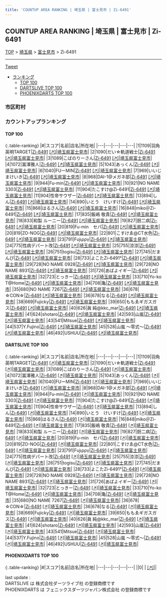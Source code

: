 ```yaml
---
title: 'COUNTUP AREA RANKING | 埼玉県 | 富士見市 | Zi-6491'
---
```

## COUNTUP AREA RANKING | 埼玉県 | 富士見市 | Zi-6491

[TOP](/darts/rank/) > [埼玉県](/darts/rank/埼玉県/) > [富士見市](/darts/rank/埼玉県/富士見市/) > Zi-6491

___

<a href="https://twitter.com/share?ref_src=twsrc%5Etfw" data-text="COUNTUP AREA RANKING | 埼玉県富士見市Zi-6491" class="twitter-share-button" data-hashtags="DARTSLIVE,PHOENIXDARTS,darts,ダーツ" data-show-count="false">Tweet</a>

* [ランキング](#カウントアップランキング)
    * [TOP 100](#top-100)
    * [DARTSLIVE TOP 100](#dartslive-top-100)
    * [PHOENIXDARTS TOP 100](#phoenixdarts-top-100)

### 市区町村

<ul>

</ul>

### カウントアップランキング

#### TOP 100



{:.table-ranking}
|#|スコア|名前|店名|所在地|
|---|---|---|---|---|
|1|1109|<span class="rank-name-dl">羽角英明TARGET</span>|<a href="/darts/rank/shops/9157f721437cec2158d385ea46352d8f.html">Zi-6491</a> <a href="https://search.dartslive.com/jp/shop/9157f721437cec2158d385ea46352d8f">[↗]</a>|<a href="/darts/rank/埼玉県/富士見市">埼玉県富士見市</a>|
|2|1090|<span class="rank-name-dl">だい☆軌道戦士</span>|<a href="/darts/rank/shops/9157f721437cec2158d385ea46352d8f.html">Zi-6491</a> <a href="https://search.dartslive.com/jp/shop/9157f721437cec2158d385ea46352d8f">[↗]</a>|<a href="/darts/rank/埼玉県/富士見市">埼玉県富士見市</a>|
|3|1089|<span class="rank-name-dl">こばのりーさん</span>|<a href="/darts/rank/shops/9157f721437cec2158d385ea46352d8f.html">Zi-6491</a> <a href="https://search.dartslive.com/jp/shop/9157f721437cec2158d385ea46352d8f">[↗]</a>|<a href="/darts/rank/埼玉県/富士見市">埼玉県富士見市</a>|
|4|1072|<span class="rank-name-dl">冨澤雅人</span>|<a href="/darts/rank/shops/9157f721437cec2158d385ea46352d8f.html">Zi-6491</a> <a href="https://search.dartslive.com/jp/shop/9157f721437cec2158d385ea46352d8f">[↗]</a>|<a href="/darts/rank/埼玉県/富士見市">埼玉県富士見市</a>|
|5|1043|<span class="rank-name-dl">あっくん</span>|<a href="/darts/rank/shops/9157f721437cec2158d385ea46352d8f.html">Zi-6491</a> <a href="https://search.dartslive.com/jp/shop/9157f721437cec2158d385ea46352d8f">[↗]</a>|<a href="/darts/rank/埼玉県/富士見市">埼玉県富士見市</a>|
|6|1040|<span class="rank-name-dl">FUーMIN</span>|<a href="/darts/rank/shops/9157f721437cec2158d385ea46352d8f.html">Zi-6491</a> <a href="https://search.dartslive.com/jp/shop/9157f721437cec2158d385ea46352d8f">[↗]</a>|<a href="/darts/rank/埼玉県/富士見市">埼玉県富士見市</a>|
|7|969|<span class="rank-name-dl">いいじまけいき</span>|<a href="/darts/rank/shops/9157f721437cec2158d385ea46352d8f.html">Zi-6491</a> <a href="https://search.dartslive.com/jp/shop/9157f721437cec2158d385ea46352d8f">[↗]</a>|<a href="/darts/rank/埼玉県/富士見市">埼玉県富士見市</a>|
|8|968|<span class="rank-name-dl">DAI-1@メガネ部</span>|<a href="/darts/rank/shops/9157f721437cec2158d385ea46352d8f.html">Zi-6491</a> <a href="https://search.dartslive.com/jp/shop/9157f721437cec2158d385ea46352d8f">[↗]</a>|<a href="/darts/rank/埼玉県/富士見市">埼玉県富士見市</a>|
|9|944|<span class="rank-name-dl">Fu-min</span>|<a href="/darts/rank/shops/9157f721437cec2158d385ea46352d8f.html">Zi-6491</a> <a href="https://search.dartslive.com/jp/shop/9157f721437cec2158d385ea46352d8f">[↗]</a>|<a href="/darts/rank/埼玉県/富士見市">埼玉県富士見市</a>|
|10|921|<span class="rank-name-dl">NO NAME 3303</span>|<a href="/darts/rank/shops/9157f721437cec2158d385ea46352d8f.html">Zi-6491</a> <a href="https://search.dartslive.com/jp/shop/9157f721437cec2158d385ea46352d8f">[↗]</a>|<a href="/darts/rank/埼玉県/富士見市">埼玉県富士見市</a>|
|11|904|<span class="rank-name-dl">たこすけ@Zi-6491</span>|<a href="/darts/rank/shops/9157f721437cec2158d385ea46352d8f.html">Zi-6491</a> <a href="https://search.dartslive.com/jp/shop/9157f721437cec2158d385ea46352d8f">[↗]</a>|<a href="/darts/rank/埼玉県/富士見市">埼玉県富士見市</a>|
|11|904|<span class="rank-name-dl">性帝サウザー</span>|<a href="/darts/rank/shops/9157f721437cec2158d385ea46352d8f.html">Zi-6491</a> <a href="https://search.dartslive.com/jp/shop/9157f721437cec2158d385ea46352d8f">[↗]</a>|<a href="/darts/rank/埼玉県/富士見市">埼玉県富士見市</a>|
|13|894|<span class="rank-name-dl">しん</span>|<a href="/darts/rank/shops/9157f721437cec2158d385ea46352d8f.html">Zi-6491</a> <a href="https://search.dartslive.com/jp/shop/9157f721437cec2158d385ea46352d8f">[↗]</a>|<a href="/darts/rank/埼玉県/富士見市">埼玉県富士見市</a>|
|14|890|<span class="rank-name-dl">いとう　けいすけ</span>|<a href="/darts/rank/shops/9157f721437cec2158d385ea46352d8f.html">Zi-6491</a> <a href="https://search.dartslive.com/jp/shop/9157f721437cec2158d385ea46352d8f">[↗]</a>|<a href="/darts/rank/埼玉県/富士見市">埼玉県富士見市</a>|
|15|868|<span class="rank-name-dl">はるさん</span>|<a href="/darts/rank/shops/9157f721437cec2158d385ea46352d8f.html">Zi-6491</a> <a href="https://search.dartslive.com/jp/shop/9157f721437cec2158d385ea46352d8f">[↗]</a>|<a href="/darts/rank/埼玉県/富士見市">埼玉県富士見市</a>|
|16|848|<span class="rank-name-dl">miko＠Zi-6491</span>|<a href="/darts/rank/shops/9157f721437cec2158d385ea46352d8f.html">Zi-6491</a> <a href="https://search.dartslive.com/jp/shop/9157f721437cec2158d385ea46352d8f">[↗]</a>|<a href="/darts/rank/埼玉県/富士見市">埼玉県富士見市</a>|
|17|835|<span class="rank-name-dl">飯嶋 敬貴</span>|<a href="/darts/rank/shops/9157f721437cec2158d385ea46352d8f.html">Zi-6491</a> <a href="https://search.dartslive.com/jp/shop/9157f721437cec2158d385ea46352d8f">[↗]</a>|<a href="/darts/rank/埼玉県/富士見市">埼玉県富士見市</a>|
|18|833|<span class="rank-name-dl">和製 ルーニー</span>|<a href="/darts/rank/shops/9157f721437cec2158d385ea46352d8f.html">Zi-6491</a> <a href="https://search.dartslive.com/jp/shop/9157f721437cec2158d385ea46352d8f">[↗]</a>|<a href="/darts/rank/埼玉県/富士見市">埼玉県富士見市</a>|
|19|827|<span class="rank-name-dl">厨二病</span>|<a href="/darts/rank/shops/9157f721437cec2158d385ea46352d8f.html">Zi-6491</a> <a href="https://search.dartslive.com/jp/shop/9157f721437cec2158d385ea46352d8f">[↗]</a>|<a href="/darts/rank/埼玉県/富士見市">埼玉県富士見市</a>|
|20|819|<span class="rank-name-dl">Fu-min　セパ</span>|<a href="/darts/rank/shops/9157f721437cec2158d385ea46352d8f.html">Zi-6491</a> <a href="https://search.dartslive.com/jp/shop/9157f721437cec2158d385ea46352d8f">[↗]</a>|<a href="/darts/rank/埼玉県/富士見市">埼玉県富士見市</a>|
|20|819|<span class="rank-name-dl">ZO-NOG</span>|<a href="/darts/rank/shops/9157f721437cec2158d385ea46352d8f.html">Zi-6491</a> <a href="https://search.dartslive.com/jp/shop/9157f721437cec2158d385ea46352d8f">[↗]</a>|<a href="/darts/rank/埼玉県/富士見市">埼玉県富士見市</a>|
|22|801|<span class="rank-name-dl">こすけゑ@CT水色</span>|<a href="/darts/rank/shops/9157f721437cec2158d385ea46352d8f.html">Zi-6491</a> <a href="https://search.dartslive.com/jp/shop/9157f721437cec2158d385ea46352d8f">[↗]</a>|<a href="/darts/rank/埼玉県/富士見市">埼玉県富士見市</a>|
|23|791|<span class="rank-name-dl">Fυjιρργ</span>|<a href="/darts/rank/shops/9157f721437cec2158d385ea46352d8f.html">Zi-6491</a> <a href="https://search.dartslive.com/jp/shop/9157f721437cec2158d385ea46352d8f">[↗]</a>|<a href="/darts/rank/埼玉県/富士見市">埼玉県富士見市</a>|
|24|775|<span class="rank-name-dl">性病デパート改</span>|<a href="/darts/rank/shops/9157f721437cec2158d385ea46352d8f.html">Zi-6491</a> <a href="https://search.dartslive.com/jp/shop/9157f721437cec2158d385ea46352d8f">[↗]</a>|<a href="/darts/rank/埼玉県/富士見市">埼玉県富士見市</a>|
|25|755|<span class="rank-name-dl">涼涼</span>|<a href="/darts/rank/shops/9157f721437cec2158d385ea46352d8f.html">Zi-6491</a> <a href="https://search.dartslive.com/jp/shop/9157f721437cec2158d385ea46352d8f">[↗]</a>|<a href="/darts/rank/埼玉県/富士見市">埼玉県富士見市</a>|
|26|751|<span class="rank-name-dl">togisu</span>|<a href="/darts/rank/shops/9157f721437cec2158d385ea46352d8f.html">Zi-6491</a> <a href="https://search.dartslive.com/jp/shop/9157f721437cec2158d385ea46352d8f">[↗]</a>|<a href="/darts/rank/埼玉県/富士見市">埼玉県富士見市</a>|
|27|745|<span class="rank-name-dl">だまんぴ</span>|<a href="/darts/rank/shops/9157f721437cec2158d385ea46352d8f.html">Zi-6491</a> <a href="https://search.dartslive.com/jp/shop/9157f721437cec2158d385ea46352d8f">[↗]</a>|<a href="/darts/rank/埼玉県/富士見市">埼玉県富士見市</a>|
|28|733|<span class="rank-name-dl">よこたZi-6491°</span>|<a href="/darts/rank/shops/9157f721437cec2158d385ea46352d8f.html">Zi-6491</a> <a href="https://search.dartslive.com/jp/shop/9157f721437cec2158d385ea46352d8f">[↗]</a>|<a href="/darts/rank/埼玉県/富士見市">埼玉県富士見市</a>|
|29|728|<span class="rank-name-dl">NO NAME 0928</span>|<a href="/darts/rank/shops/9157f721437cec2158d385ea46352d8f.html">Zi-6491</a> <a href="https://search.dartslive.com/jp/shop/9157f721437cec2158d385ea46352d8f">[↗]</a>|<a href="/darts/rank/埼玉県/富士見市">埼玉県富士見市</a>|
|29|728|<span class="rank-name-dl">NO NAME 8931</span>|<a href="/darts/rank/shops/9157f721437cec2158d385ea46352d8f.html">Zi-6491</a> <a href="https://search.dartslive.com/jp/shop/9157f721437cec2158d385ea46352d8f">[↗]</a>|<a href="/darts/rank/埼玉県/富士見市">埼玉県富士見市</a>|
|31|726|<span class="rank-name-dl">あばよイギー</span>|<a href="/darts/rank/shops/9157f721437cec2158d385ea46352d8f.html">Zi-6491</a> <a href="https://search.dartslive.com/jp/shop/9157f721437cec2158d385ea46352d8f">[↗]</a>|<a href="/darts/rank/埼玉県/富士見市">埼玉県富士見市</a>|
|32|723|<span class="rank-name-dl">とっきー</span>|<a href="/darts/rank/shops/9157f721437cec2158d385ea46352d8f.html">Zi-6491</a> <a href="https://search.dartslive.com/jp/shop/9157f721437cec2158d385ea46352d8f">[↗]</a>|<a href="/darts/rank/埼玉県/富士見市">埼玉県富士見市</a>|
|33|710|<span class="rank-name-dl">Yo-ko T@Home</span>|<a href="/darts/rank/shops/9157f721437cec2158d385ea46352d8f.html">Zi-6491</a> <a href="https://search.dartslive.com/jp/shop/9157f721437cec2158d385ea46352d8f">[↗]</a>|<a href="/darts/rank/埼玉県/富士見市">埼玉県富士見市</a>|
|34|708|<span class="rank-name-dl">亀</span>|<a href="/darts/rank/shops/9157f721437cec2158d385ea46352d8f.html">Zi-6491</a> <a href="https://search.dartslive.com/jp/shop/9157f721437cec2158d385ea46352d8f">[↗]</a>|<a href="/darts/rank/埼玉県/富士見市">埼玉県富士見市</a>|
|35|680|<span class="rank-name-dl">NO NAME 7267</span>|<a href="/darts/rank/shops/9157f721437cec2158d385ea46352d8f.html">Zi-6491</a> <a href="https://search.dartslive.com/jp/shop/9157f721437cec2158d385ea46352d8f">[↗]</a>|<a href="/darts/rank/埼玉県/富士見市">埼玉県富士見市</a>|
|36|678|<span class="rank-name-dl">☆CON☆</span>|<a href="/darts/rank/shops/9157f721437cec2158d385ea46352d8f.html">Zi-6491</a> <a href="https://search.dartslive.com/jp/shop/9157f721437cec2158d385ea46352d8f">[↗]</a>|<a href="/darts/rank/埼玉県/富士見市">埼玉県富士見市</a>|
|36|678|<span class="rank-name-dl">なる</span>|<a href="/darts/rank/shops/9157f721437cec2158d385ea46352d8f.html">Zi-6491</a> <a href="https://search.dartslive.com/jp/shop/9157f721437cec2158d385ea46352d8f">[↗]</a>|<a href="/darts/rank/埼玉県/富士見市">埼玉県富士見市</a>|
|38|669|<span class="rank-name-dl">Fujicky</span>|<a href="/darts/rank/shops/9157f721437cec2158d385ea46352d8f.html">Zi-6491</a> <a href="https://search.dartslive.com/jp/shop/9157f721437cec2158d385ea46352d8f">[↗]</a>|<a href="/darts/rank/埼玉県/富士見市">埼玉県富士見市</a>|
|39|650|<span class="rank-name-dl">ももゑギガスガス</span>|<a href="/darts/rank/shops/9157f721437cec2158d385ea46352d8f.html">Zi-6491</a> <a href="https://search.dartslive.com/jp/shop/9157f721437cec2158d385ea46352d8f">[↗]</a>|<a href="/darts/rank/埼玉県/富士見市">埼玉県富士見市</a>|
|40|626|<span class="rank-name-dl">眞 純@kkc_mar</span>|<a href="/darts/rank/shops/9157f721437cec2158d385ea46352d8f.html">Zi-6491</a> <a href="https://search.dartslive.com/jp/shop/9157f721437cec2158d385ea46352d8f">[↗]</a>|<a href="/darts/rank/埼玉県/富士見市">埼玉県富士見市</a>|
|41|624|<span class="rank-name-dl">shotaro</span>|<a href="/darts/rank/shops/9157f721437cec2158d385ea46352d8f.html">Zi-6491</a> <a href="https://search.dartslive.com/jp/shop/9157f721437cec2158d385ea46352d8f">[↗]</a>|<a href="/darts/rank/埼玉県/富士見市">埼玉県富士見市</a>|
|42|593|<span class="rank-name-dl">山嵐</span>|<a href="/darts/rank/shops/9157f721437cec2158d385ea46352d8f.html">Zi-6491</a> <a href="https://search.dartslive.com/jp/shop/9157f721437cec2158d385ea46352d8f">[↗]</a>|<a href="/darts/rank/埼玉県/富士見市">埼玉県富士見市</a>|
|43|541|<span class="rank-name-dl">Mitsue</span>|<a href="/darts/rank/shops/9157f721437cec2158d385ea46352d8f.html">Zi-6491</a> <a href="https://search.dartslive.com/jp/shop/9157f721437cec2158d385ea46352d8f">[↗]</a>|<a href="/darts/rank/埼玉県/富士見市">埼玉県富士見市</a>|
|44|537|<span class="rank-name-dl">Y.Fujino</span>|<a href="/darts/rank/shops/9157f721437cec2158d385ea46352d8f.html">Zi-6491</a> <a href="https://search.dartslive.com/jp/shop/9157f721437cec2158d385ea46352d8f">[↗]</a>|<a href="/darts/rank/埼玉県/富士見市">埼玉県富士見市</a>|
|45|528|<span class="rank-name-dl">山嵐 ～零式～</span>|<a href="/darts/rank/shops/9157f721437cec2158d385ea46352d8f.html">Zi-6491</a> <a href="https://search.dartslive.com/jp/shop/9157f721437cec2158d385ea46352d8f">[↗]</a>|<a href="/darts/rank/埼玉県/富士見市">埼玉県富士見市</a>|
|46|492|<span class="rank-name-dl">USHUU</span>|<a href="/darts/rank/shops/9157f721437cec2158d385ea46352d8f.html">Zi-6491</a> <a href="https://search.dartslive.com/jp/shop/9157f721437cec2158d385ea46352d8f">[↗]</a>|<a href="/darts/rank/埼玉県/富士見市">埼玉県富士見市</a>|


#### DARTSLIVE TOP 100



{:.table-ranking}
|#|スコア|名前|店名|所在地|
|---|---|---|---|---|
|1|1109|<span class="rank-name-dl">羽角英明TARGET</span>|<a href="/darts/rank/shops/9157f721437cec2158d385ea46352d8f.html">Zi-6491</a> <a href="https://search.dartslive.com/jp/shop/9157f721437cec2158d385ea46352d8f">[↗]</a>|<a href="/darts/rank/埼玉県/富士見市">埼玉県富士見市</a>|
|2|1090|<span class="rank-name-dl">だい☆軌道戦士</span>|<a href="/darts/rank/shops/9157f721437cec2158d385ea46352d8f.html">Zi-6491</a> <a href="https://search.dartslive.com/jp/shop/9157f721437cec2158d385ea46352d8f">[↗]</a>|<a href="/darts/rank/埼玉県/富士見市">埼玉県富士見市</a>|
|3|1089|<span class="rank-name-dl">こばのりーさん</span>|<a href="/darts/rank/shops/9157f721437cec2158d385ea46352d8f.html">Zi-6491</a> <a href="https://search.dartslive.com/jp/shop/9157f721437cec2158d385ea46352d8f">[↗]</a>|<a href="/darts/rank/埼玉県/富士見市">埼玉県富士見市</a>|
|4|1072|<span class="rank-name-dl">冨澤雅人</span>|<a href="/darts/rank/shops/9157f721437cec2158d385ea46352d8f.html">Zi-6491</a> <a href="https://search.dartslive.com/jp/shop/9157f721437cec2158d385ea46352d8f">[↗]</a>|<a href="/darts/rank/埼玉県/富士見市">埼玉県富士見市</a>|
|5|1043|<span class="rank-name-dl">あっくん</span>|<a href="/darts/rank/shops/9157f721437cec2158d385ea46352d8f.html">Zi-6491</a> <a href="https://search.dartslive.com/jp/shop/9157f721437cec2158d385ea46352d8f">[↗]</a>|<a href="/darts/rank/埼玉県/富士見市">埼玉県富士見市</a>|
|6|1040|<span class="rank-name-dl">FUーMIN</span>|<a href="/darts/rank/shops/9157f721437cec2158d385ea46352d8f.html">Zi-6491</a> <a href="https://search.dartslive.com/jp/shop/9157f721437cec2158d385ea46352d8f">[↗]</a>|<a href="/darts/rank/埼玉県/富士見市">埼玉県富士見市</a>|
|7|969|<span class="rank-name-dl">いいじまけいき</span>|<a href="/darts/rank/shops/9157f721437cec2158d385ea46352d8f.html">Zi-6491</a> <a href="https://search.dartslive.com/jp/shop/9157f721437cec2158d385ea46352d8f">[↗]</a>|<a href="/darts/rank/埼玉県/富士見市">埼玉県富士見市</a>|
|8|968|<span class="rank-name-dl">DAI-1@メガネ部</span>|<a href="/darts/rank/shops/9157f721437cec2158d385ea46352d8f.html">Zi-6491</a> <a href="https://search.dartslive.com/jp/shop/9157f721437cec2158d385ea46352d8f">[↗]</a>|<a href="/darts/rank/埼玉県/富士見市">埼玉県富士見市</a>|
|9|944|<span class="rank-name-dl">Fu-min</span>|<a href="/darts/rank/shops/9157f721437cec2158d385ea46352d8f.html">Zi-6491</a> <a href="https://search.dartslive.com/jp/shop/9157f721437cec2158d385ea46352d8f">[↗]</a>|<a href="/darts/rank/埼玉県/富士見市">埼玉県富士見市</a>|
|10|921|<span class="rank-name-dl">NO NAME 3303</span>|<a href="/darts/rank/shops/9157f721437cec2158d385ea46352d8f.html">Zi-6491</a> <a href="https://search.dartslive.com/jp/shop/9157f721437cec2158d385ea46352d8f">[↗]</a>|<a href="/darts/rank/埼玉県/富士見市">埼玉県富士見市</a>|
|11|904|<span class="rank-name-dl">たこすけ@Zi-6491</span>|<a href="/darts/rank/shops/9157f721437cec2158d385ea46352d8f.html">Zi-6491</a> <a href="https://search.dartslive.com/jp/shop/9157f721437cec2158d385ea46352d8f">[↗]</a>|<a href="/darts/rank/埼玉県/富士見市">埼玉県富士見市</a>|
|11|904|<span class="rank-name-dl">性帝サウザー</span>|<a href="/darts/rank/shops/9157f721437cec2158d385ea46352d8f.html">Zi-6491</a> <a href="https://search.dartslive.com/jp/shop/9157f721437cec2158d385ea46352d8f">[↗]</a>|<a href="/darts/rank/埼玉県/富士見市">埼玉県富士見市</a>|
|13|894|<span class="rank-name-dl">しん</span>|<a href="/darts/rank/shops/9157f721437cec2158d385ea46352d8f.html">Zi-6491</a> <a href="https://search.dartslive.com/jp/shop/9157f721437cec2158d385ea46352d8f">[↗]</a>|<a href="/darts/rank/埼玉県/富士見市">埼玉県富士見市</a>|
|14|890|<span class="rank-name-dl">いとう　けいすけ</span>|<a href="/darts/rank/shops/9157f721437cec2158d385ea46352d8f.html">Zi-6491</a> <a href="https://search.dartslive.com/jp/shop/9157f721437cec2158d385ea46352d8f">[↗]</a>|<a href="/darts/rank/埼玉県/富士見市">埼玉県富士見市</a>|
|15|868|<span class="rank-name-dl">はるさん</span>|<a href="/darts/rank/shops/9157f721437cec2158d385ea46352d8f.html">Zi-6491</a> <a href="https://search.dartslive.com/jp/shop/9157f721437cec2158d385ea46352d8f">[↗]</a>|<a href="/darts/rank/埼玉県/富士見市">埼玉県富士見市</a>|
|16|848|<span class="rank-name-dl">miko＠Zi-6491</span>|<a href="/darts/rank/shops/9157f721437cec2158d385ea46352d8f.html">Zi-6491</a> <a href="https://search.dartslive.com/jp/shop/9157f721437cec2158d385ea46352d8f">[↗]</a>|<a href="/darts/rank/埼玉県/富士見市">埼玉県富士見市</a>|
|17|835|<span class="rank-name-dl">飯嶋 敬貴</span>|<a href="/darts/rank/shops/9157f721437cec2158d385ea46352d8f.html">Zi-6491</a> <a href="https://search.dartslive.com/jp/shop/9157f721437cec2158d385ea46352d8f">[↗]</a>|<a href="/darts/rank/埼玉県/富士見市">埼玉県富士見市</a>|
|18|833|<span class="rank-name-dl">和製 ルーニー</span>|<a href="/darts/rank/shops/9157f721437cec2158d385ea46352d8f.html">Zi-6491</a> <a href="https://search.dartslive.com/jp/shop/9157f721437cec2158d385ea46352d8f">[↗]</a>|<a href="/darts/rank/埼玉県/富士見市">埼玉県富士見市</a>|
|19|827|<span class="rank-name-dl">厨二病</span>|<a href="/darts/rank/shops/9157f721437cec2158d385ea46352d8f.html">Zi-6491</a> <a href="https://search.dartslive.com/jp/shop/9157f721437cec2158d385ea46352d8f">[↗]</a>|<a href="/darts/rank/埼玉県/富士見市">埼玉県富士見市</a>|
|20|819|<span class="rank-name-dl">Fu-min　セパ</span>|<a href="/darts/rank/shops/9157f721437cec2158d385ea46352d8f.html">Zi-6491</a> <a href="https://search.dartslive.com/jp/shop/9157f721437cec2158d385ea46352d8f">[↗]</a>|<a href="/darts/rank/埼玉県/富士見市">埼玉県富士見市</a>|
|20|819|<span class="rank-name-dl">ZO-NOG</span>|<a href="/darts/rank/shops/9157f721437cec2158d385ea46352d8f.html">Zi-6491</a> <a href="https://search.dartslive.com/jp/shop/9157f721437cec2158d385ea46352d8f">[↗]</a>|<a href="/darts/rank/埼玉県/富士見市">埼玉県富士見市</a>|
|22|801|<span class="rank-name-dl">こすけゑ@CT水色</span>|<a href="/darts/rank/shops/9157f721437cec2158d385ea46352d8f.html">Zi-6491</a> <a href="https://search.dartslive.com/jp/shop/9157f721437cec2158d385ea46352d8f">[↗]</a>|<a href="/darts/rank/埼玉県/富士見市">埼玉県富士見市</a>|
|23|791|<span class="rank-name-dl">Fυjιρργ</span>|<a href="/darts/rank/shops/9157f721437cec2158d385ea46352d8f.html">Zi-6491</a> <a href="https://search.dartslive.com/jp/shop/9157f721437cec2158d385ea46352d8f">[↗]</a>|<a href="/darts/rank/埼玉県/富士見市">埼玉県富士見市</a>|
|24|775|<span class="rank-name-dl">性病デパート改</span>|<a href="/darts/rank/shops/9157f721437cec2158d385ea46352d8f.html">Zi-6491</a> <a href="https://search.dartslive.com/jp/shop/9157f721437cec2158d385ea46352d8f">[↗]</a>|<a href="/darts/rank/埼玉県/富士見市">埼玉県富士見市</a>|
|25|755|<span class="rank-name-dl">涼涼</span>|<a href="/darts/rank/shops/9157f721437cec2158d385ea46352d8f.html">Zi-6491</a> <a href="https://search.dartslive.com/jp/shop/9157f721437cec2158d385ea46352d8f">[↗]</a>|<a href="/darts/rank/埼玉県/富士見市">埼玉県富士見市</a>|
|26|751|<span class="rank-name-dl">togisu</span>|<a href="/darts/rank/shops/9157f721437cec2158d385ea46352d8f.html">Zi-6491</a> <a href="https://search.dartslive.com/jp/shop/9157f721437cec2158d385ea46352d8f">[↗]</a>|<a href="/darts/rank/埼玉県/富士見市">埼玉県富士見市</a>|
|27|745|<span class="rank-name-dl">だまんぴ</span>|<a href="/darts/rank/shops/9157f721437cec2158d385ea46352d8f.html">Zi-6491</a> <a href="https://search.dartslive.com/jp/shop/9157f721437cec2158d385ea46352d8f">[↗]</a>|<a href="/darts/rank/埼玉県/富士見市">埼玉県富士見市</a>|
|28|733|<span class="rank-name-dl">よこたZi-6491°</span>|<a href="/darts/rank/shops/9157f721437cec2158d385ea46352d8f.html">Zi-6491</a> <a href="https://search.dartslive.com/jp/shop/9157f721437cec2158d385ea46352d8f">[↗]</a>|<a href="/darts/rank/埼玉県/富士見市">埼玉県富士見市</a>|
|29|728|<span class="rank-name-dl">NO NAME 0928</span>|<a href="/darts/rank/shops/9157f721437cec2158d385ea46352d8f.html">Zi-6491</a> <a href="https://search.dartslive.com/jp/shop/9157f721437cec2158d385ea46352d8f">[↗]</a>|<a href="/darts/rank/埼玉県/富士見市">埼玉県富士見市</a>|
|29|728|<span class="rank-name-dl">NO NAME 8931</span>|<a href="/darts/rank/shops/9157f721437cec2158d385ea46352d8f.html">Zi-6491</a> <a href="https://search.dartslive.com/jp/shop/9157f721437cec2158d385ea46352d8f">[↗]</a>|<a href="/darts/rank/埼玉県/富士見市">埼玉県富士見市</a>|
|31|726|<span class="rank-name-dl">あばよイギー</span>|<a href="/darts/rank/shops/9157f721437cec2158d385ea46352d8f.html">Zi-6491</a> <a href="https://search.dartslive.com/jp/shop/9157f721437cec2158d385ea46352d8f">[↗]</a>|<a href="/darts/rank/埼玉県/富士見市">埼玉県富士見市</a>|
|32|723|<span class="rank-name-dl">とっきー</span>|<a href="/darts/rank/shops/9157f721437cec2158d385ea46352d8f.html">Zi-6491</a> <a href="https://search.dartslive.com/jp/shop/9157f721437cec2158d385ea46352d8f">[↗]</a>|<a href="/darts/rank/埼玉県/富士見市">埼玉県富士見市</a>|
|33|710|<span class="rank-name-dl">Yo-ko T@Home</span>|<a href="/darts/rank/shops/9157f721437cec2158d385ea46352d8f.html">Zi-6491</a> <a href="https://search.dartslive.com/jp/shop/9157f721437cec2158d385ea46352d8f">[↗]</a>|<a href="/darts/rank/埼玉県/富士見市">埼玉県富士見市</a>|
|34|708|<span class="rank-name-dl">亀</span>|<a href="/darts/rank/shops/9157f721437cec2158d385ea46352d8f.html">Zi-6491</a> <a href="https://search.dartslive.com/jp/shop/9157f721437cec2158d385ea46352d8f">[↗]</a>|<a href="/darts/rank/埼玉県/富士見市">埼玉県富士見市</a>|
|35|680|<span class="rank-name-dl">NO NAME 7267</span>|<a href="/darts/rank/shops/9157f721437cec2158d385ea46352d8f.html">Zi-6491</a> <a href="https://search.dartslive.com/jp/shop/9157f721437cec2158d385ea46352d8f">[↗]</a>|<a href="/darts/rank/埼玉県/富士見市">埼玉県富士見市</a>|
|36|678|<span class="rank-name-dl">☆CON☆</span>|<a href="/darts/rank/shops/9157f721437cec2158d385ea46352d8f.html">Zi-6491</a> <a href="https://search.dartslive.com/jp/shop/9157f721437cec2158d385ea46352d8f">[↗]</a>|<a href="/darts/rank/埼玉県/富士見市">埼玉県富士見市</a>|
|36|678|<span class="rank-name-dl">なる</span>|<a href="/darts/rank/shops/9157f721437cec2158d385ea46352d8f.html">Zi-6491</a> <a href="https://search.dartslive.com/jp/shop/9157f721437cec2158d385ea46352d8f">[↗]</a>|<a href="/darts/rank/埼玉県/富士見市">埼玉県富士見市</a>|
|38|669|<span class="rank-name-dl">Fujicky</span>|<a href="/darts/rank/shops/9157f721437cec2158d385ea46352d8f.html">Zi-6491</a> <a href="https://search.dartslive.com/jp/shop/9157f721437cec2158d385ea46352d8f">[↗]</a>|<a href="/darts/rank/埼玉県/富士見市">埼玉県富士見市</a>|
|39|650|<span class="rank-name-dl">ももゑギガスガス</span>|<a href="/darts/rank/shops/9157f721437cec2158d385ea46352d8f.html">Zi-6491</a> <a href="https://search.dartslive.com/jp/shop/9157f721437cec2158d385ea46352d8f">[↗]</a>|<a href="/darts/rank/埼玉県/富士見市">埼玉県富士見市</a>|
|40|626|<span class="rank-name-dl">眞 純@kkc_mar</span>|<a href="/darts/rank/shops/9157f721437cec2158d385ea46352d8f.html">Zi-6491</a> <a href="https://search.dartslive.com/jp/shop/9157f721437cec2158d385ea46352d8f">[↗]</a>|<a href="/darts/rank/埼玉県/富士見市">埼玉県富士見市</a>|
|41|624|<span class="rank-name-dl">shotaro</span>|<a href="/darts/rank/shops/9157f721437cec2158d385ea46352d8f.html">Zi-6491</a> <a href="https://search.dartslive.com/jp/shop/9157f721437cec2158d385ea46352d8f">[↗]</a>|<a href="/darts/rank/埼玉県/富士見市">埼玉県富士見市</a>|
|42|593|<span class="rank-name-dl">山嵐</span>|<a href="/darts/rank/shops/9157f721437cec2158d385ea46352d8f.html">Zi-6491</a> <a href="https://search.dartslive.com/jp/shop/9157f721437cec2158d385ea46352d8f">[↗]</a>|<a href="/darts/rank/埼玉県/富士見市">埼玉県富士見市</a>|
|43|541|<span class="rank-name-dl">Mitsue</span>|<a href="/darts/rank/shops/9157f721437cec2158d385ea46352d8f.html">Zi-6491</a> <a href="https://search.dartslive.com/jp/shop/9157f721437cec2158d385ea46352d8f">[↗]</a>|<a href="/darts/rank/埼玉県/富士見市">埼玉県富士見市</a>|
|44|537|<span class="rank-name-dl">Y.Fujino</span>|<a href="/darts/rank/shops/9157f721437cec2158d385ea46352d8f.html">Zi-6491</a> <a href="https://search.dartslive.com/jp/shop/9157f721437cec2158d385ea46352d8f">[↗]</a>|<a href="/darts/rank/埼玉県/富士見市">埼玉県富士見市</a>|
|45|528|<span class="rank-name-dl">山嵐 ～零式～</span>|<a href="/darts/rank/shops/9157f721437cec2158d385ea46352d8f.html">Zi-6491</a> <a href="https://search.dartslive.com/jp/shop/9157f721437cec2158d385ea46352d8f">[↗]</a>|<a href="/darts/rank/埼玉県/富士見市">埼玉県富士見市</a>|
|46|492|<span class="rank-name-dl">USHUU</span>|<a href="/darts/rank/shops/9157f721437cec2158d385ea46352d8f.html">Zi-6491</a> <a href="https://search.dartslive.com/jp/shop/9157f721437cec2158d385ea46352d8f">[↗]</a>|<a href="/darts/rank/埼玉県/富士見市">埼玉県富士見市</a>|


#### PHOENIXDARTS TOP 100



{:.table-ranking}
|#|スコア|名前|店名|所在地|
|---|---|---|---|---|
||0|<span class="rank-name-dl"> </span>|<a href="/darts/rank/shops/.html"></a> <a href="">[↗]</a>|<a href="/darts/rank//"></a>|


<div class="footer border-top border-gray-light mt-5 pt-3 text-right text-gray">
    last update : <span style="font-weight: italic" id="foot_last_modified"></span><br />
    DARTSLIVE は 株式会社ダーツライブ社 の登録商標です<br />
    PHOENIXDARTS は フェニックスダーツジャパン株式会社 の登録商標です<br />
</div>

<script src="https://cdnjs.cloudflare.com/ajax/libs/jquery.tablesorter/2.31.3/js/jquery.tablesorter.min.js" integrity="sha512-qzgd5cYSZcosqpzpn7zF2ZId8f/8CHmFKZ8j7mU4OUXTNRd5g+ZHBPsgKEwoqxCtdQvExE5LprwwPAgoicguNg==" crossorigin="anonymous" referrerpolicy="no-referrer"></script>
<link rel="stylesheet" href="https://cdnjs.cloudflare.com/ajax/libs/jquery.tablesorter/2.31.3/css/theme.default.min.css" integrity="sha512-wghhOJkjQX0Lh3NSWvNKeZ0ZpNn+SPVXX1Qyc9OCaogADktxrBiBdKGDoqVUOyhStvMBmJQ8ZdMHiR3wuEq8+w==" crossorigin="anonymous" referrerpolicy="no-referrer" />
<script>
$(function() {
    $(".table-ranking").tablesorter({sortList:[[0, 0]]});
    $("#foot_last_modified").text(formatDate(new Date(document.lastModified), 'yyyy-MM-dd HH:mm:ss'));
});
</script>

<script async src="https://platform.twitter.com/widgets.js" charset="utf-8"></script>